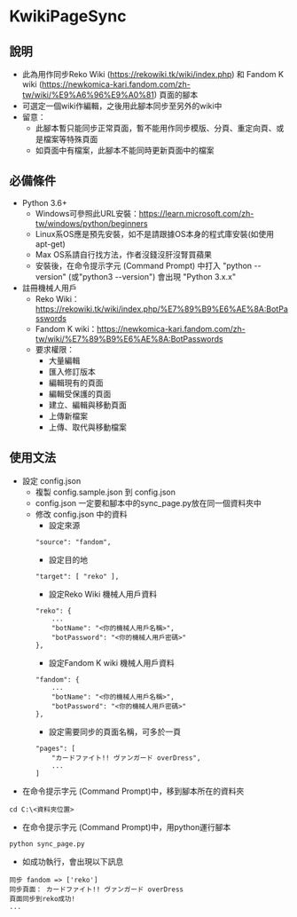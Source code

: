 # KwikiPageSync

## 說明
* 此為用作同步Reko Wiki (https://rekowiki.tk/wiki/index.php) 和 Fandom K wiki (https://newkomica-kari.fandom.com/zh-tw/wiki/%E9%A6%96%E9%A0%81) 頁面的腳本
* 可選定一個wiki作編輯，之後用此腳本同步至另外的wiki中
* 留意：
    * 此腳本暫只能同步正常頁面，暫不能用作同步模版、分頁、重定向頁、或是檔案等特殊頁面
    * 如頁面中有檔案，此腳本不能同時更新頁面中的檔案

## 必備條件
* Python 3.6+    
    * Windows可參照此URL安裝：https://learn.microsoft.com/zh-tw/windows/python/beginners
    * Linux系OS應是預先安裝，如不是請跟據OS本身的程式庫安裝(如使用apt-get)
    * Max OS系請自行找方法，作者沒錢沒肝沒腎買蘋果
    * 安裝後，在命令提示字元 (Command Prompt) 中打入 "python --version" (或"python3 --version") 會出現 "Python 3.x.x"
* 註冊機械人用戶    
    * Reko Wiki：https://rekowiki.tk/wiki/index.php/%E7%89%B9%E6%AE%8A:BotPasswords
    * Fandom K wiki：https://newkomica-kari.fandom.com/zh-tw/wiki/%E7%89%B9%E6%AE%8A:BotPasswords
    * 要求權限：
        * 大量編輯
        * 匯入修訂版本
        * 編輯現有的頁面
        * 編輯受保護的頁面
        * 建立、編輯與移動頁面
        * 上傳新檔案	
        * 上傳、取代與移動檔案

## 使用文法
* 設定 config.json
    * 複製 config.sample.json 到 config.json
    * config.json 一定要和腳本中的sync_page.py放在同一個資料夾中
    * 修改 config.json 中的資料
        * 設定來源
        ```
        "source": "fandom",
        ```
        * 設定目的地
        ```
        "target": [ "reko" ],
        ```
        * 設定Reko Wiki 機械人用戶資料
        ```
        "reko": {
            ...
            "botName": "<你的機械人用戶名稱>",
            "botPassword": "<你的機械人用戶密碼>"
        },
        ```
        * 設定Fandom K wiki 機械人用戶資料
        ```
        "fandom": {
            ...
            "botName": "<你的機械人用戶名稱>",
            "botPassword": "<你的機械人用戶密碼>"
        },
        ```
        * 設定需要同步的頁面名稱，可多於一頁
        ```
        "pages": [
            "カードファイト!! ヴァンガード overDress",
            ...            
        ]
        ```
* 在命令提示字元 (Command Prompt)中，移到腳本所在的資料夾
```
cd C:\<資料夾位置>
```
* 在命令提示字元 (Command Prompt)中，用python運行腳本
```
python sync_page.py
```
* 如成功執行，會出現以下訊息
```
同步 fandom => ['reko']
同步頁面： カードファイト!! ヴァンガード overDress
頁面同步到reko成功!
...
```

